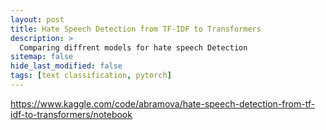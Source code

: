 ```yaml
---
layout: post
title: Hate Speech Detection from TF-IDF to Transformers
description: >
  Comparing diffrent models for hate speech Detection
sitemap: false
hide_last_modified: false
tags: [text classification, pytorch]
---
```



https://www.kaggle.com/code/abramova/hate-speech-detection-from-tf-idf-to-transformers/notebook